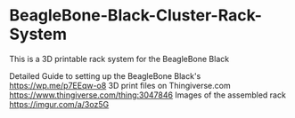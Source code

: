 # BeagleBone-Black-Cluster-Rack-System
This is a 3D printable rack system for the BeagleBone Black

Detailed Guide to setting up the BeagleBone Black's
     https://wp.me/p7EEqw-o8
3D print files on Thingiverse.com
     https://www.thingiverse.com/thing:3047846
Images of the assembled rack
     https://imgur.com/a/3oz5G
